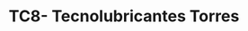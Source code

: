 ---
title: "TC8- Tecnolubricantes Torres"
url: /fusagasuga/tc8-tecnolubricantes-torres/
shop: reparación de automóviles
---